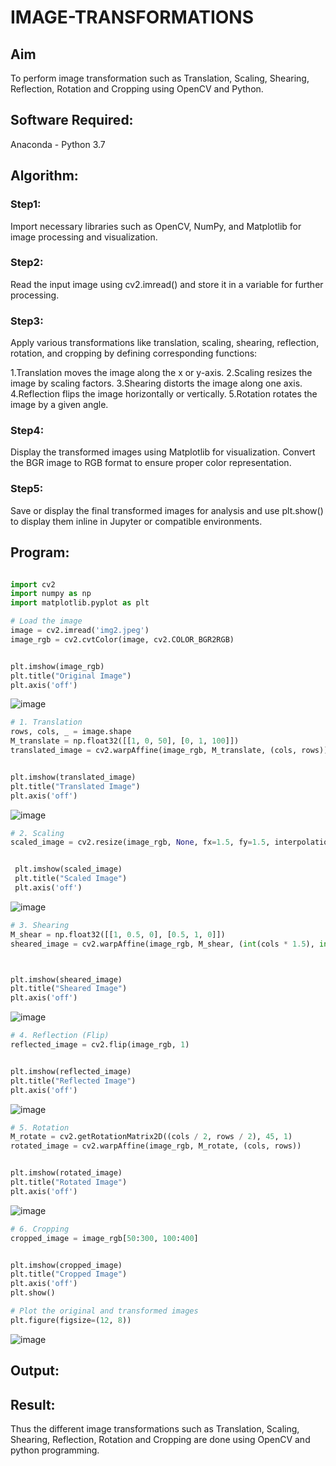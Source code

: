 # IMAGE-TRANSFORMATIONS


## Aim
To perform image transformation such as Translation, Scaling, Shearing, Reflection, Rotation and Cropping using OpenCV and Python.

## Software Required:
Anaconda - Python 3.7

## Algorithm:
### Step1:

Import necessary libraries such as OpenCV, NumPy, and Matplotlib for image processing and visualization.

### Step2:

Read the input image using cv2.imread() and store it in a variable for further processing.


### Step3:

Apply various transformations like translation, scaling, shearing, reflection, rotation, and cropping by defining corresponding functions:

1.Translation moves the image along the x or y-axis.
2.Scaling resizes the image by scaling factors.
3.Shearing distorts the image along one axis.
4.Reflection flips the image horizontally or vertically.
5.Rotation rotates the image by a given angle.

### Step4:
Display the transformed images using Matplotlib for visualization. Convert the BGR image to RGB format to ensure proper color representation.

### Step5:
Save or display the final transformed images for analysis and use plt.show() to display them inline in Jupyter or compatible environments.

## Program:

```python

import cv2
import numpy as np
import matplotlib.pyplot as plt

# Load the image
image = cv2.imread('img2.jpeg')
image_rgb = cv2.cvtColor(image, cv2.COLOR_BGR2RGB)


plt.imshow(image_rgb)
plt.title("Original Image")
plt.axis('off')
```
![image](https://github.com/user-attachments/assets/42c0ca8d-18bc-41a7-8fd9-7f4936a946e9)

```python
# 1. Translation
rows, cols, _ = image.shape
M_translate = np.float32([[1, 0, 50], [0, 1, 100]]) 
translated_image = cv2.warpAffine(image_rgb, M_translate, (cols, rows))


plt.imshow(translated_image)
plt.title("Translated Image")
plt.axis('off')
```
![image](https://github.com/user-attachments/assets/d707d756-e209-41ff-8ce7-d3c5f0105982)

```python
# 2. Scaling
scaled_image = cv2.resize(image_rgb, None, fx=1.5, fy=1.5, interpolation=cv2.INTER_LINEAR)


 plt.imshow(scaled_image)
 plt.title("Scaled Image")
 plt.axis('off')
```
![image](https://github.com/user-attachments/assets/a3739b8a-31ec-49f4-b6e0-d313cef55654)

```python
# 3. Shearing
M_shear = np.float32([[1, 0.5, 0], [0.5, 1, 0]])  
sheared_image = cv2.warpAffine(image_rgb, M_shear, (int(cols * 1.5), int(rows * 1.5)))



plt.imshow(sheared_image)
plt.title("Sheared Image")
plt.axis('off')
```
![image](https://github.com/user-attachments/assets/a11a9685-855b-41b3-9e88-f51959854335)

```python
# 4. Reflection (Flip)
reflected_image = cv2.flip(image_rgb, 1)


plt.imshow(reflected_image)
plt.title("Reflected Image")
plt.axis('off') 
```
![image](https://github.com/user-attachments/assets/fe29a331-3c3e-4887-9942-3398323857fe)

```python
# 5. Rotation
M_rotate = cv2.getRotationMatrix2D((cols / 2, rows / 2), 45, 1)  
rotated_image = cv2.warpAffine(image_rgb, M_rotate, (cols, rows))


plt.imshow(rotated_image)
plt.title("Rotated Image")
plt.axis('off')
```
![image](https://github.com/user-attachments/assets/f4cad551-f0eb-4ec9-919f-d8f41a5e5d6b)

```python
# 6. Cropping
cropped_image = image_rgb[50:300, 100:400]


plt.imshow(cropped_image)
plt.title("Cropped Image")
plt.axis('off')
plt.show()  

# Plot the original and transformed images
plt.figure(figsize=(12, 8))

```
![image](https://github.com/user-attachments/assets/8de19b7f-1b5b-4e84-8657-32c068a77993)


## Output:






## Result: 

Thus the different image transformations such as Translation, Scaling, Shearing, Reflection, Rotation and Cropping are done using OpenCV and python programming.
